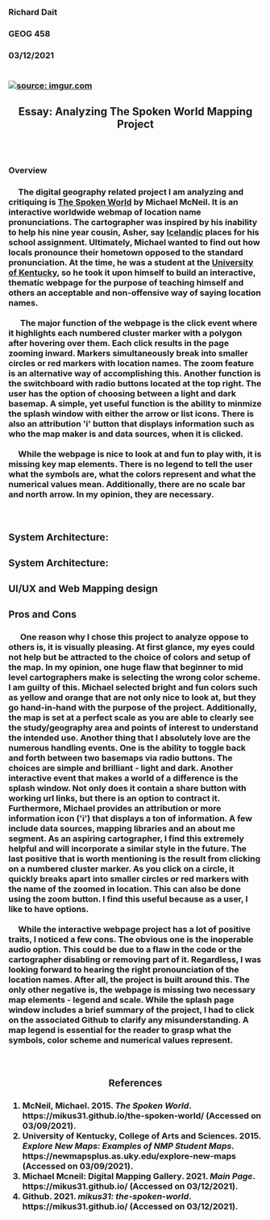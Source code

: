 <h3> Richard Dait
<h3> GEOG 458
<h3> 03/12/2021

</br>
</br>
</br>
<a href="https://imgur.com/nXOsuW9"><img src="https://i.imgur.com/nXOsuW9.png" title="source: imgur.com" /></a>
<h2> <p align="center">  <b> Essay: Analyzing The Spoken World Mapping Project</b> </p> </br>
<h3><b> Overview</br>
<h4> <p align="left">&nbsp;&nbsp;&nbsp;&nbsp;&nbsp;The digital geography related project I am analyzing and critiquing is <a href="https://mikus31.github.io/the-spoken-world/">The Spoken World</a> by Michael McNeil. It is an interactive worldwide webmap of location name pronunciations. The cartographer was inspired by his inability to help his nine year cousin, Asher, say <a href="https://github.com/mikus31/the-spoken-world">Icelandic</a> places for his school assignment. Ultimately, Michael wanted to find out how locals pronounce their hometown opposed to the standard pronunciation. At the time, he was a student at the <a href="https://newmapsplus.as.uky.edu/explore-new-maps">University of Kentucky</a>, so he took it upon himself to build an interactive, thematic webpage for the purpose of teaching himself and others an acceptable and non-offensive way of saying location names.
</br>
</br>
&nbsp;&nbsp;&nbsp;&nbsp;&nbsp; The major function of the webpage is the click event where it highlights each numbered cluster marker with a polygon after hovering over them. Each click results in the page zooming inward. Markers simultaneously break into smaller circles or red markers with location names. The zoom feature is an alternative way of accomplishing this. Another function is the switchboard with radio buttons located at the top right. The user has the option of choosing between a light and dark basemap. A simple, yet useful function is the ability to minmize the splash window with either the arrow or list icons. There is also an attribution 'i' button that displays information such as who the map maker is and data sources, when it is clicked.
</br>
</br>
&nbsp;&nbsp;&nbsp;&nbsp;&nbsp;While the webpage is nice to look at and fun to play with, it is missing key map elements. There is no legend to tell the user what the symbols are, what the colors represent and what the numerical values mean. Additionally, there are no scale bar and north arrow. In my opinion, they are necessary.
</p> </br>
<h3><b> System Architecture:</b></br>
<h3><b> System Architecture:</b></br>
<h3><b> UI/UX and Web Mapping design </b></br>
<h3><b>Pros and Cons</b></br>
<h4><p align="left">&nbsp;&nbsp;&nbsp;&nbsp;&nbsp; One reason why I chose this project to analyze oppose to others is, it is visually pleasing. At first glance, my eyes could not help but be attracted to the choice of colors and setup of the map. In my opinion, one huge flaw that beginner to mid level cartographers make is selecting the wrong color scheme. I am guilty of this. Michael selected bright and fun colors such as yellow and orange that are not only nice to look at, but they go hand-in-hand with the purpose of the project. Additionally, the map is set at a perfect scale as you are able to clearly see the study/geography area and points of interest to understand the intended use. Another thing that I absolutely love are the numerous handling events. One is the ability to toggle back and forth between two basemaps via radio buttons. The choices are simple and brilliant - light and dark. Another interactive event that makes a world of a difference is the splash window. Not only does it contain a share button with working url links, but there is an option to contract it. Furthermore, Michael provides an attribution or more information icon ('i') that displays a ton of information. A few include data sources, mapping libraries and an about me segment. As an aspiring cartographer, I find this extremely helpful and will incorporate a similar style in the future. The last positive that is worth mentioning is the result from clicking on a numbered cluster marker. As you click on a circle, it quickly breaks apart into smaller circles or red markers with the name of the zoomed in location. This can also be done using the zoom button. I find this useful because as a user, I like to have options.</br></br>&nbsp;&nbsp;&nbsp;&nbsp;&nbsp;While the interactive webpage project has a lot of positive traits, I noticed a few cons. The obvious one is the inoperable audio option. This could be due to a flaw in the code or the cartographer disabling or removing part of it. Regardless, I was looking forward to hearing the right pronounciation of the location names. After all, the project is built around this. The only other negative is, the webpage is missing two necessary map elements - legend and scale. While the splash page window includes a brief summary of the project, I had to click on the associated Github to clarify any misunderstanding. A map legend is essential for the reader to grasp what the symbols, color scheme and numerical values represent.</p><p align="left"></p></br>
<h3><p align="center"><b>References</b></br>
<h4><ol type = "1"><li>McNeil, Michael. 2015. <i>The Spoken World</i>. https://mikus31.github.io/the-spoken-world/ (Accessed on 03/09/2021).</li><li>University of Kentucky, College of Arts and Sciences. 2015. <i>Explore New Maps: Examples of NMP Student Maps</i>. https://newmapsplus.as.uky.edu/explore-new-maps (Accessed on 03/09/2021).</li><li>Michael Mcneil: Digital Mapping Gallery. 2021. <i>Main Page</i>. https://mikus31.github.io/ (Accessed on 03/12/2021).</li><li>Github. 2021. <i>mikus31: the-spoken-world</i>. https://mikus31.github.io/ (Accessed on 03/12/2021).</li></ol>
